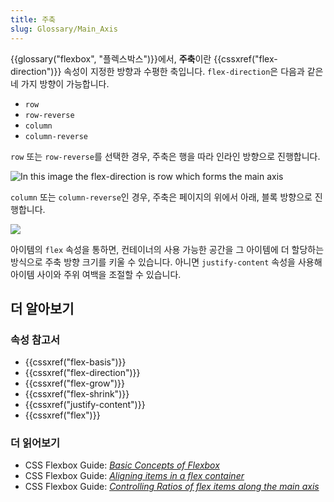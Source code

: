 ```yaml
---
title: 주축
slug: Glossary/Main_Axis
---
```


{{glossary("flexbox", "플렉스박스")}}에서, **주축**이란 {{cssxref("flex-direction")}} 속성이 지정한 방향과 수평한 축입니다. `flex-direction`은 다음과 같은 네 가지 방향이 가능합니다.

- `row`
- `row-reverse`
- `column`
- `column-reverse`

`row` 또는 `row-reverse`를 선택한 경우, 주축은 행을 따라 인라인 방향으로 진행합니다.

![In this image the flex-direction is row which forms the main axis](basics1.png)

`column` 또는 `column-reverse`인 경우, 주축은 페이지의 위에서 아래, 블록 방향으로 진행합니다.

![](basics2.png)

아이템의 `flex` 속성을 통하면, 컨테이너의 사용 가능한 공간을 그 아이템에 더 할당하는 방식으로 주축 방향 크기를 키울 수 있습니다. 아니면 `justify-content` 속성을 사용해 아이템 사이와 주위 여백을 조절할 수 있습니다.

## 더 알아보기

### 속성 참고서

- {{cssxref("flex-basis")}}
- {{cssxref("flex-direction")}}
- {{cssxref("flex-grow")}}
- {{cssxref("flex-shrink")}}
- {{cssxref("justify-content")}}
- {{cssxref("flex")}}

### 더 읽어보기

- CSS Flexbox Guide: _[Basic Concepts of Flexbox](/ko/docs/Web/CSS/CSS_Flexible_Box_Layout/Basic_Concepts_of_Flexbox)_
- CSS Flexbox Guide: _[Aligning items in a flex container](/ko/docs/Web/CSS/CSS_Flexible_Box_Layout/Aligning_Items_in_a_Flex_Container)_
- CSS Flexbox Guide: _[Controlling Ratios of flex items along the main axis](/ko/docs/Web/CSS/CSS_Flexible_Box_Layout/Controlling_Ratios_of_Flex_Items_Along_the_Main_Ax)_
